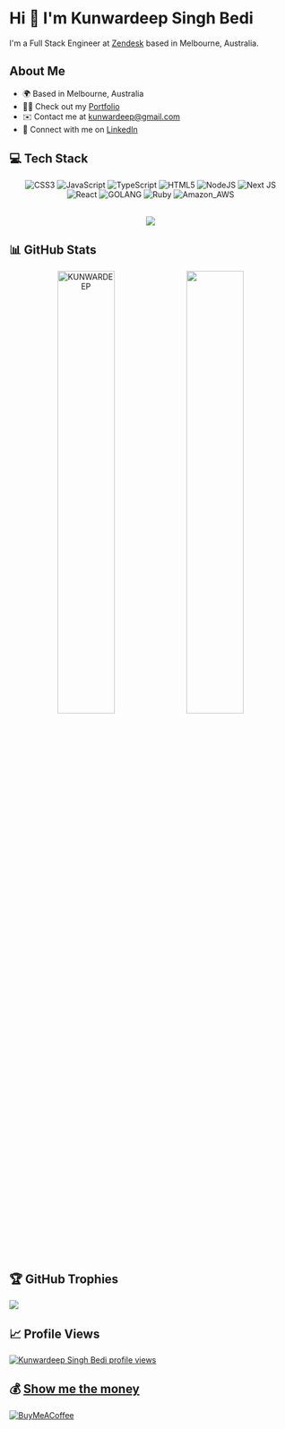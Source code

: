 # Hi 👋 I'm Kunwardeep Singh Bedi

I'm a Full Stack Engineer at [Zendesk](https://www.zendesk.com/au/) based in Melbourne, Australia.

## About Me
- 🌍 Based in Melbourne, Australia
- 👨‍💻 Check out my [Portfolio](https://kunwardeep.com/)
- ✉️ Contact me at [kunwardeep@gmail.com](mailto:kunwardeep@gmail.com)
- 🔗 Connect with me on [LinkedIn](https://www.linkedin.com/in/kunwardeep/)

## 💻 Tech Stack

<div align="center">

![CSS3](https://img.shields.io/badge/css3-%231572B6.svg?style=for-the-badge&logo=css3&logoColor=white) ![JavaScript](https://img.shields.io/badge/javascript-%23323330.svg?style=for-the-badge&logo=javascript&logoColor=%23F7DF1E) ![TypeScript](https://img.shields.io/badge/typescript-%23007ACC.svg?style=for-the-badge&logo=typescript&logoColor=white) ![HTML5](https://img.shields.io/badge/html5-%23E34F26.svg?style=for-the-badge&logo=html5&logoColor=white) ![NodeJS](https://img.shields.io/badge/node.js-6DA55F?style=for-the-badge&logo=node.js&logoColor=white) ![Next JS](https://img.shields.io/badge/Next-black?style=for-the-badge&logo=next.js&logoColor=white) ![React](https://img.shields.io/badge/react-%2320232a.svg?style=for-the-badge&logo=react&logoColor=%2361DAFB) ![GOLANG](https://img.shields.io/badge/golang-%23F24E1E.svg?style=for-the-badge&logo=go&logoColor=white) ![Ruby](https://img.shields.io/badge/Ruby-%23593d88.svg?style=for-the-badge&logo=ruby&logoColor=white) ![Amazon_AWS](https://img.shields.io/badge/Amazon_AWS-FF9900?style=for-the-badge&logo=amazonaws&logoColor=white)

<br>
  <img align="center" src="https://github-readme-stats.vercel.app/api/top-langs/?username=kunwardeep&theme=dark&layout=compact&langs_count=20&hide_title=true"/>
</div>

## 📊 GitHub Stats

<p align=center>
  <div align=center>
      <img align="center" width="45%" src="https://github-readme-streak-stats.herokuapp.com/?user=KUNWARDEEP&theme=react&border=61dafb&hide_border=true" alt="KUNWARDEEP" />
      <img align="center" width="45%" src="https://github-readme-stats.vercel.app/api?username=KUNWARDEEP&show_icons=true&theme=react&border_color=61dafb&hide_border=true" />
  </div>
</p>


## 🏆 GitHub Trophies
![](https://github-profile-trophy.vercel.app/?username=KUNWARDEEP&theme=&column=5&margin-w=15&margin-h=15)

## 📈 Profile Views
[![Kunwardeep Singh Bedi profile views](https://u8views.com/api/v1/github/profiles/13211086/views/day-week-month-total-count.svg)](https://u8views.com/github/kunwardeep)

## 💰 [Show me the money](https://www.youtube.com/watch?v=IpwSXWq1wwU&t=4s)
[![BuyMeACoffee](https://img.shields.io/badge/Buy%20Me%20a%20Coffee-ffdd00?style=for-the-badge&logo=buy-me-a-coffee&logoColor=black)](https://buymeacoffee.com/kunwardeep)
